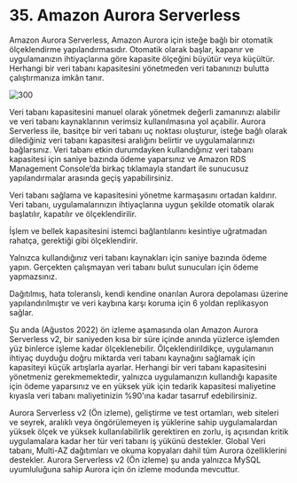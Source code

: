 ﻿# 35. Amazon Aurora Serverless
Amazon Aurora Serverless, Amazon Aurora için isteğe bağlı bir otomatik ölçeklendirme yapılandırmasıdır. Otomatik olarak başlar, kapanır ve uygulamanızın ihtiyaçlarına göre kapasite ölçeğini büyütür veya küçültür. Herhangi bir veri tabanı kapasitesini yönetmeden veri tabanınızı bulutta çalıştırmanıza imkân tanır.

![300](https://github.com/fatihes1/AWS-ile-Bulut-Bilisimin-Temelleri/assets/54971670/1df8b8f4-59c6-4cf5-9a6d-5bc616f14181)

Veri tabanı kapasitesini manuel olarak yönetmek değerli zamanınızı alabilir ve veri tabanı kaynaklarının verimsiz kullanılmasına yol açabilir. Aurora Serverless ile, basitçe bir veri tabanı uç noktası oluşturur, isteğe bağlı olarak dilediğiniz veri tabanı kapasitesi aralığını belirtir ve uygulamalarınızı bağlarsınız. Veri tabanı etkin durumdayken kullandığınız veri tabanı kapasitesi için saniye bazında ödeme yaparsınız ve Amazon RDS Management Console’da birkaç tıklamayla standart ile sunucusuz yapılandırmalar arasında geçiş yapabilirsiniz.

Veri tabanı sağlama ve kapasitesini yönetme karmaşasını ortadan kaldırır. Veri tabanı, uygulamalarınızın ihtiyaçlarına uygun şekilde otomatik olarak başlatılır, kapatılır ve ölçeklendirilir. 

İşlem ve bellek kapasitesini istemci bağlantılarını kesintiye uğratmadan rahatça, gerektiği gibi ölçeklendirir. 

Yalnızca kullandığınız veri tabanı kaynakları için saniye bazında ödeme yapın. Gerçekten çalışmayan veri tabanı bulut sunucuları için ödeme yapmazsınız. 

Dağıtılmış, hata toleranslı, kendi kendine onarılan Aurora depolaması üzerine yapılandırılmıştır ve veri kaybına karşı koruma için 6 yoldan replikasyon sağlar. 

Şu anda (Ağustos 2022) ön izleme aşamasında olan Amazon Aurora Serverless v2, bir saniyeden kısa bir süre içinde anında yüzlerce işlemden yüz binlerce işleme kadar ölçeklenebilir. Ölçeklendirildikçe, uygulamanın ihtiyaç duyduğu doğru miktarda veri tabanı kaynağını sağlamak için kapasiteyi küçük artışlarla ayarlar. Herhangi bir veri tabanı kapasitesini yönetmeniz gerekmemektedir, yalnızca uygulamanızın kullandığı kapasite için ödeme yaparsınız ve en yüksek yük için tedarik kapasitesi maliyetine kıyasla veri tabanı maliyetinizin %90'ına kadar tasarruf edebilirsiniz. 

Aurora Serverless v2 (Ön izleme), geliştirme ve test ortamları, web siteleri ve seyrek, aralıklı veya öngörülemeyen iş yüklerine sahip uygulamalardan yüksek ölçek ve yüksek kullanılabilirlik gerektiren en zorlu, iş açısından kritik uygulamalara kadar her tür veri tabanı iş yükünü destekler. Global Veri tabanı, Multi-AZ dağıtımları ve okuma kopyaları dahil tüm Aurora özelliklerini destekler. Aurora Serverless v2 (Ön izleme) şu anda yalnızca MySQL uyumluluğuna sahip Aurora için ön izleme modunda mevcuttur.
